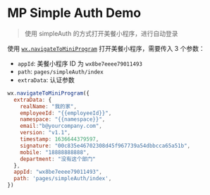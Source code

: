 MP Simple Auth Demo
===

> 使用 simpleAuth 的方式打开美餐小程序，进行自动登录 

使用 [`wx.navigateToMiniProgram`](https://developers.weixin.qq.com/miniprogram/dev/api/navigate/wx.navigateToMiniProgram.html) 打开美餐小程序，需要传入 3 个参数：

* `appId`: 美餐小程序 ID 为 `wx8be7eeee79011493`
* `path`: `pages/simpleAuth/index`
* `extraData`: 认证参数

```js
wx.navigateToMiniProgram({
  extraData: {
    realName: "我的家",
    employeeId: "{{employeeId}}",
    namespace: "{{namespace}}",
    email:"b@yourcompany.com",
    version: "v1.1",
    timestamp: 1636644379597,
    signature: "00c835e46702308d45f967739a54dbbcca65a51b",
    mobile: "18888888888",
    department: "没有这个部门"
  },
  appId: "wx8be7eeee79011493",
  path: 'pages/simpleAuth/index',
})
```

